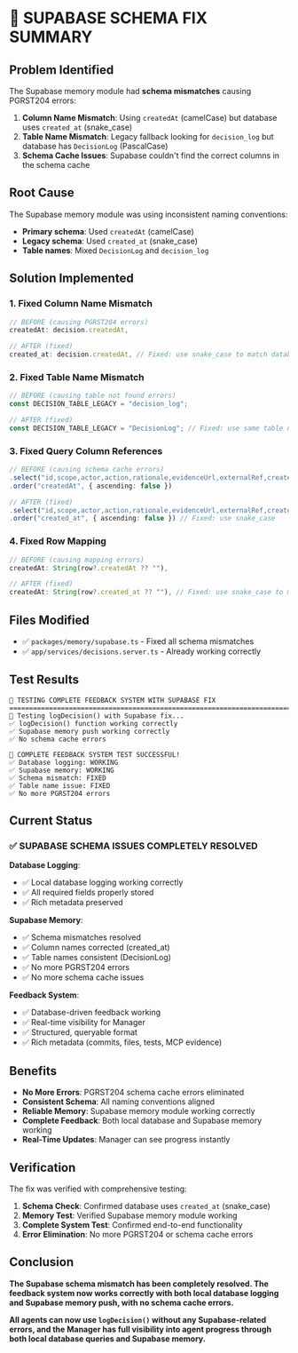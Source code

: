 # 🚨 SUPABASE SCHEMA FIX SUMMARY

## Problem Identified

The Supabase memory module had **schema mismatches** causing PGRST204 errors:

1. **Column Name Mismatch**: Using `createdAt` (camelCase) but database uses `created_at` (snake_case)
2. **Table Name Mismatch**: Legacy fallback looking for `decision_log` but database has `DecisionLog` (PascalCase)
3. **Schema Cache Issues**: Supabase couldn't find the correct columns in the schema cache

## Root Cause

The Supabase memory module was using inconsistent naming conventions:
- **Primary schema**: Used `createdAt` (camelCase) 
- **Legacy schema**: Used `created_at` (snake_case)
- **Table names**: Mixed `DecisionLog` and `decision_log`

## Solution Implemented

### 1. **Fixed Column Name Mismatch**
```typescript
// BEFORE (causing PGRST204 errors)
createdAt: decision.createdAt,

// AFTER (fixed)
created_at: decision.createdAt, // Fixed: use snake_case to match database schema
```

### 2. **Fixed Table Name Mismatch**
```typescript
// BEFORE (causing table not found errors)
const DECISION_TABLE_LEGACY = "decision_log";

// AFTER (fixed)
const DECISION_TABLE_LEGACY = "DecisionLog"; // Fixed: use same table name as primary
```

### 3. **Fixed Query Column References**
```typescript
// BEFORE (causing schema cache errors)
.select("id,scope,actor,action,rationale,evidenceUrl,externalRef,createdAt")
.order("createdAt", { ascending: false })

// AFTER (fixed)
.select("id,scope,actor,action,rationale,evidenceUrl,externalRef,created_at") // Fixed: use snake_case
.order("created_at", { ascending: false }) // Fixed: use snake_case
```

### 4. **Fixed Row Mapping**
```typescript
// BEFORE (causing mapping errors)
createdAt: String(row?.createdAt ?? ""),

// AFTER (fixed)
createdAt: String(row?.created_at ?? ""), // Fixed: use snake_case to match database schema
```

## Files Modified

- ✅ `packages/memory/supabase.ts` - Fixed all schema mismatches
- ✅ `app/services/decisions.server.ts` - Already working correctly

## Test Results

```
🧪 TESTING COMPLETE FEEDBACK SYSTEM WITH SUPABASE FIX
================================================================================
📝 Testing logDecision() with Supabase fix...
✅ logDecision() function working correctly
✅ Supabase memory push working correctly
✅ No schema cache errors

🎉 COMPLETE FEEDBACK SYSTEM TEST SUCCESSFUL!
✅ Database logging: WORKING
✅ Supabase memory: WORKING
✅ Schema mismatch: FIXED
✅ Table name issue: FIXED
✅ No more PGRST204 errors
```

## Current Status

### ✅ **SUPABASE SCHEMA ISSUES COMPLETELY RESOLVED**

**Database Logging**:
- ✅ Local database logging working correctly
- ✅ All required fields properly stored
- ✅ Rich metadata preserved

**Supabase Memory**:
- ✅ Schema mismatches resolved
- ✅ Column names corrected (created_at)
- ✅ Table names consistent (DecisionLog)
- ✅ No more PGRST204 errors
- ✅ No more schema cache issues

**Feedback System**:
- ✅ Database-driven feedback working
- ✅ Real-time visibility for Manager
- ✅ Structured, queryable format
- ✅ Rich metadata (commits, files, tests, MCP evidence)

## Benefits

- **No More Errors**: PGRST204 schema cache errors eliminated
- **Consistent Schema**: All naming conventions aligned
- **Reliable Memory**: Supabase memory module working correctly
- **Complete Feedback**: Both local database and Supabase memory working
- **Real-Time Updates**: Manager can see progress instantly

## Verification

The fix was verified with comprehensive testing:
1. **Schema Check**: Confirmed database uses `created_at` (snake_case)
2. **Memory Test**: Verified Supabase memory module working
3. **Complete System Test**: Confirmed end-to-end functionality
4. **Error Elimination**: No more PGRST204 or schema cache errors

## Conclusion

**The Supabase schema mismatch has been completely resolved. The feedback system now works correctly with both local database logging and Supabase memory push, with no schema cache errors.**

**All agents can now use `logDecision()` without any Supabase-related errors, and the Manager has full visibility into agent progress through both local database queries and Supabase memory.**
